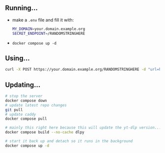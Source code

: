 ## Running...
- make a `.env` file and fill it with:
	```sh
	MY_DOMAIN=your.domain.example.org
	SECRET_ENDPOINT=/RANDOMSTRINGHERE
	```
- `docker compose up -d`

## Using...
```sh
curl -X POST https://your.domain.example.org/RANDOMSTRINGHERE -d "url=https://www.youtube.com/watch?v=BaW_jenozKc&startat=3"`
```

## Updating...
```sh
# stop the server
docker compose down
# update latest repo changes
git pull
# update caddy
docker compose pull

# mainly this right here because this will update the yt-dlp version...
docker compose build --no-cache dlpy

# start it back up and detach so it runs in the background
docker compose up -d
```
